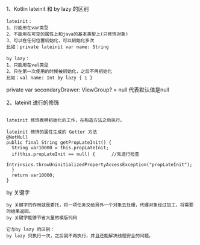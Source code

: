 1、Kotlin lateinit 和 by lazy 的区别
```
lateinit：
1、只能用在var类型
2、不能用在可空的属性上和java的基本类型上(只修饰对象)
3、可以在任何位置初始化，可以初始化多次
比如：private lateinit var name: String

by lazy：
1、只能用在val类型
2、只在第一次使用的时候被初始化，之后不再初始化
比如：val name: Int by lazy { 1 }

```

private var secondaryDrawer: ViewGroup? = null   代表默认值是null

2、lateinit 进行的修饰
```

lateinit 修饰表明初始化的工作，在构造方法之后执行。

lateinit 修饰的属性生成的 Getter 方法
@NotNull
public final String getPropLateInit() {
  String var10000 = this.propLateInit;
  if(this.propLateInit == null) {      //先进行检查
     Intrinsics.throwUninitializedPropertyAccessException("propLateInit");
  }
  return var10000;
}
```
by 关键字
```
by 关键字的作用就是委托，将一项任务交给另外一个对象去处理，代理对象经过加工，将需要的结果返回。
by 关键字能够节省大量的模版代码

它与by lazy 的区别：
by lazy 只执行一次，之后就不再执行，并且还能解决线程安全的问题。
```